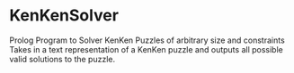# KenKenSolver
Prolog Program to Solver KenKen Puzzles of arbitrary size and constraints
Takes in a text representation of a KenKen puzzle and outputs all possible valid solutions to the puzzle.
